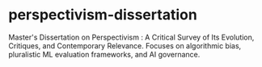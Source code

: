 # perspectivism-dissertation
Master's Dissertation on Perspectivism : A Critical Survey of Its Evolution, Critiques, and Contemporary Relevance. Focuses on algorithmic bias, pluralistic ML evaluation frameworks, and AI governance.
